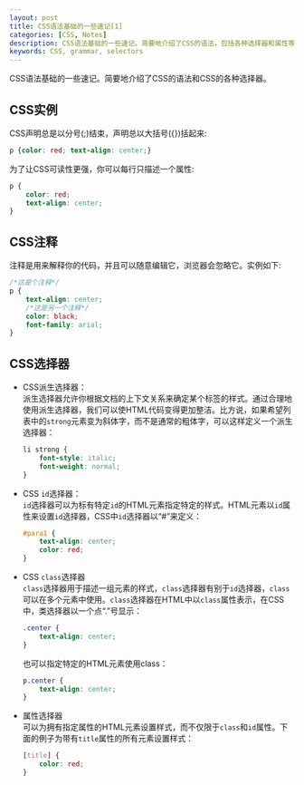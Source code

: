 ```yaml
---
layout: post
title: CSS语法基础的一些速记[1]
categories: [CSS, Notes]
description: CSS语法基础的一些速记。简要地介绍了CSS的语法，包括各种选择器和属性等。
keywords: CSS, grammar, selectors
---
```


CSS语法基础的一些速记。简要地介绍了CSS的语法和CSS的各种选择器。

## CSS实例

CSS声明总是以分号(;)结束，声明总以大括号({})括起来:

```css
p {color: red; text-align: center;}
```

为了让CSS可读性更强，你可以每行只描述一个属性:

```css
p {
    color: red;
    text-align: center;
}
```

## CSS注释

注释是用来解释你的代码，并且可以随意编辑它，浏览器会忽略它。实例如下:

```css
/*这是个注释*/
p {
    text-align: center;
    /*这是另一个注释*/
    color: black;
    font-family: arial;
}
```

## CSS选择器

- CSS派生选择器：  
派生选择器允许你根据文档的上下文关系来确定某个标签的样式。通过合理地使用派生选择器，我们可以使HTML代码变得更加整洁。比方说，如果希望列表中的`strong`元素变为斜体字，而不是通常的粗体字，可以这样定义一个派生选择器：  

    ```css
    li strong {
        font-style: italic;
        font-weight: normal;
    }
    ```

- CSS `id`选择器：  
`id`选择器可以为标有特定`id`的HTML元素指定特定的样式。HTML元素以`id`属性来设置`id`选择器，CSS中`id`选择器以“#”来定义：  

    ```css
    #para1 {
        text-align: center;
        color: red;
    }
    ```

- CSS `class`选择器  
`class`选择器用于描述一组元素的样式，`class`选择器有别于`id`选择器，`class`可以在多个元素中使用。`class`选择器在HTML中以`class`属性表示，在CSS中，类选择器以一个点“.”号显示：

    ```css
    .center {
        text-align: center;
    }
    ```

    也可以指定特定的HTML元素使用class：

    ```css
    p.center {
        text-align: center;
    }
    ```

- 属性选择器  
可以为拥有指定属性的HTML元素设置样式，而不仅限于`class`和`id`属性。下面的例子为带有`title`属性的所有元素设置样式：

    ```css
    [title] {
        color: red;
    }
    ```
